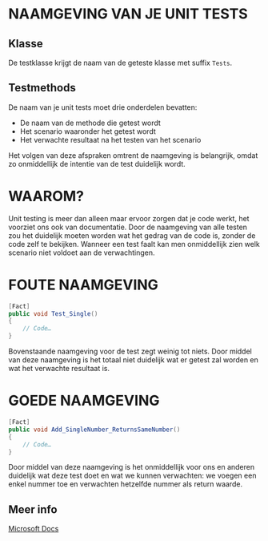 # NAAMGEVING VAN JE UNIT TESTS

## Klasse
De testklasse krijgt de naam van de geteste klasse met suffix `Tests`.

## Testmethods
De naam van je unit tests moet drie onderdelen bevatten:
- De naam van de methode die getest wordt
- Het scenario waaronder het getest wordt
- Het verwachte resultaat na het testen van het scenario

Het volgen van deze afspraken omtrent de naamgeving is belangrijk, omdat zo onmiddellijk de intentie van de test duidelijk wordt.

# WAAROM?
Unit testing is meer dan alleen maar ervoor zorgen dat je code werkt, het voorziet ons ook van documentatie. Door de naamgeving van alle testen zou het duidelijk moeten worden wat het gedrag van de code is, zonder de code zelf te bekijken. Wanneer een test faalt kan men onmiddellijk zien welk scenario niet voldoet aan de verwachtingen.

# FOUTE NAAMGEVING
```csharp
[Fact]
public void Test_Single()
{
	// Code…
}
```
Bovenstaande naamgeving voor de test zegt weinig tot niets. Door middel van deze naamgeving is het totaal niet duidelijk wat er getest zal worden en wat het verwachte resultaat is.

# GOEDE NAAMGEVING
```csharp
[Fact]
public void Add_SingleNumber_ReturnsSameNumber()
{
	// Code…
}
```
Door middel van deze naamgeving is het onmiddellijk voor ons en anderen duidelijk wat deze test doet en wat we kunnen verwachten: we voegen een enkel nummer toe en verwachten hetzelfde nummer als return waarde.

## Meer info
[Microsoft Docs](https://docs.microsoft.com/en-us/dotnet/core/testing/unit-testing-best-practices#best-practices)
